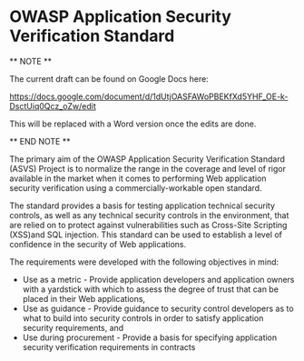 OWASP Application Security Verification Standard
====

** NOTE **

The current draft can be found on Google Docs here:

https://docs.google.com/document/d/1dUtjOASFAWoPBEKfXd5YHF_OE-k-DsctUiq0Qcz_oZw/edit

This will be replaced with a Word version once the edits are done.

** END NOTE **

The primary aim of the OWASP Application Security Verification Standard (ASVS) Project is to normalize the range in the coverage and level of rigor available in the market when it comes to performing Web application security verification using a commercially-workable open standard. 

The standard provides a basis for testing application technical security controls, as well as any technical security controls in the environment, that are relied on to protect against vulnerabilities such as Cross-Site Scripting (XSS)and SQL injection. This standard can be used to establish a level of confidence in the security of Web applications.

The requirements were developed with the following objectives in mind:

* Use as a metric - Provide application developers and application owners with a yardstick with which to assess the degree of trust that can be placed in their Web applications,
* Use as guidance - Provide guidance to security control developers as to what to build into security controls in order to satisfy application security requirements, and
* Use during procurement - Provide a basis for specifying application security verification requirements in contracts
